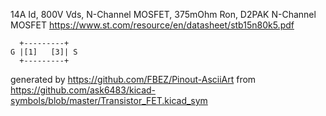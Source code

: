 14A Id, 800V Vds, N-Channel MOSFET, 375mOhm Ron, D2PAK
N-Channel MOSFET
https://www.st.com/resource/en/datasheet/stb15n80k5.pdf


	  +---------+
	G |[1]   [3]| S
	  +---------+


generated by https://github.com/FBEZ/Pinout-AsciiArt from https://github.com/ask6483/kicad-symbols/blob/master/Transistor_FET.kicad_sym